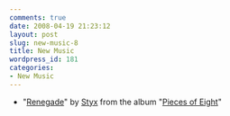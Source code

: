 ```yaml
---
comments: true
date: 2008-04-19 21:23:12
layout: post
slug: new-music-8
title: New Music
wordpress_id: 181
categories:
- New Music
---
```




  * "[Renegade](http://en.wikipedia.org/wiki/Renegade_(song))" by [Styx](http://en.wikipedia.org/wiki/Styx_(band)) from the album "[Pieces of Eight](http://en.wikipedia.org/wiki/Pieces_of_Eight_(album))"
